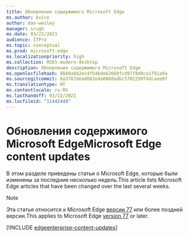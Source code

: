 ```yaml
---
title: Обновления содержимого Microsoft Edge
ms.author: kvice
author: dan-wesley
manager: srugh
ms.date: 03/22/2021
audience: ITPro
ms.topic: conceptual
ms.prod: microsoft-edge
ms.localizationpriority: high
ms.collection: M365-modern-desktop
description: Обновления содержимого Microsoft Edge
ms.openlocfilehash: 8848abb2ec4f646de62669fcd97f8d0ca1f81a9a
ms.sourcegitcommit: 6a3787dead062e4a0860adbc570229974dcaee07
ms.translationtype: HT
ms.contentlocale: ru-RU
ms.lasthandoff: 03/22/2021
ms.locfileid: "11442448"
---
```

# <a name="microsoft-edge-content-updates"></a><span data-ttu-id="b25ca-103">Обновления содержимого Microsoft Edge</span><span class="sxs-lookup"><span data-stu-id="b25ca-103">Microsoft Edge content updates</span></span>

<span data-ttu-id="b25ca-104">В этом разделе приведены статьи о Microsoft Edge, которые были изменены за последние несколько недель.</span><span class="sxs-lookup"><span data-stu-id="b25ca-104">This article lists Microsoft Edge articles that have been changed over the last several weeks.</span></span>


> [!NOTE]
> <span data-ttu-id="b25ca-105">Эта статья относится к Microsoft Edge [версии 77](https://support.microsoft.com/help/4027011/microsoft-edge-find-out-which-version-you-have?ocid=MicrosoftStore-EdgeVersion) или более поздней версии.</span><span class="sxs-lookup"><span data-stu-id="b25ca-105">This applies to Microsoft Edge [version 77](https://support.microsoft.com/help/4027011/microsoft-edge-find-out-which-version-you-have?ocid=MicrosoftStore-EdgeVersion) or later.</span></span>

[!INCLUDE [edgeenterprise-content-updates](./includes/edgeenterprise-content-updates.md)]
